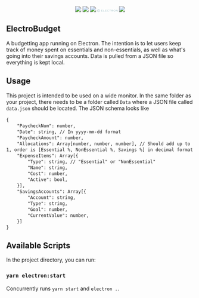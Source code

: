 
<div align="center">
<img width="55" src="https://raw.githubusercontent.com/gilbarbara/logos/master/logos/javascript.svg"/>
<img width="55" src="https://raw.githubusercontent.com/gilbarbara/logos/master/logos/typescript-icon.svg"/>
<img width="55" src="https://raw.githubusercontent.com/gilbarbara/logos/master/logos/create-react-app.svg"/>
<img width="55" src="https://raw.githubusercontent.com/gilbarbara/logos/master/logos/electron.svg"/>
<img width="55" src="https://raw.githubusercontent.com/gilbarbara/logos/master/logos/mantine-icon.svg"/>
</div>

## ElectroBudget
A budgetting app running on Electron. The intention is to let users keep track of money spent on essentials and non-essentials, as well as what's going into their savings accounts. Data is pulled from a JSON file so everything is kept local.  

## Usage
This project is intended to be used on a wide monitor. In the same folder as your project, there needs to be a folder called `Data` where a JSON file called `data.json` should be located. The JSON schema looks like
``` 
{
    "PaycheckNum": number,
    "Date": string, // In yyyy-mm-dd format
    "PaycheckAmount": number,
    "Allocations": Array[number, number, number], // Should add up to 1, order is [Essential %, NonEssential %, Savings %] in decimal format
    "ExpenseItems": Array[{
        "Type": string, // "Essential" or "NonEssential"
        "Name": string,
        "Cost": number,
        "Active": bool,
    }],
    "SavingsAccounts": Array[{
        "Account": string,
        "Type": string,
        "Goal": number,
        "CurrentValue": number,
    }]
}
```

## Available Scripts

In the project directory, you can run:

### `yarn electron:start`
Concurrently runs `yarn start` and `electron .`. 

